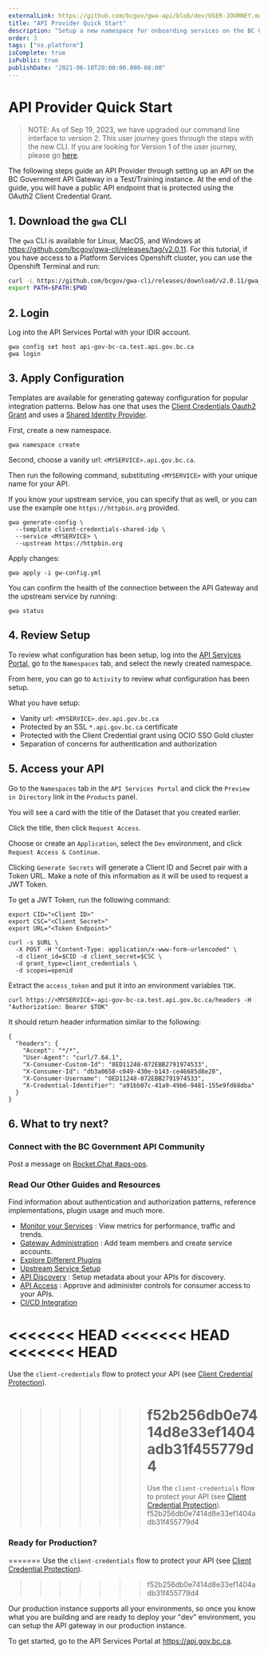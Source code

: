 ```yaml
---
externalLink: https://github.com/bcgov/gwa-api/blob/dev/USER-JOURNEY.md
title: "API Provider Quick Start"
description: "Setup a new namespace for onboarding services on the BC Gov API Gateway."
order: 3
tags: ["ns.platform"]
isComplete: true
isPublic: true
publishDate: "2021-06-10T20:00:00.000-08:00"
---
```


# API Provider Quick Start

> NOTE: As of Sep 19, 2023, we have upgraded our command line interface to version 2. This user journey goes through the steps with the new CLI. If you are looking for Version 1 of the user journey, please go [here](owner-journey-v1.md).

The following steps guide an API Provider through setting up an API on the BC Government API Gateway in a Test/Training instance. At the end of the guide, you will have a public API endpoint that is protected using the OAuth2 Client Credential Grant.

## 1. Download the `gwa` CLI

The `gwa` CLI is available for Linux, MacOS, and Windows at https://github.com/bcgov/gwa-cli/releases/tag/v2.0.11. For this tutorial, if you have access to a Platform Services Openshift cluster, you can use the Openshift Terminal and run:

```sh
curl -L https://github.com/bcgov/gwa-cli/releases/download/v2.0.11/gwa_Linux_x86_64.tgz | tar -zxf -
export PATH=$PATH:$PWD

```

## 2. Login

Log into the API Services Portal with your IDIR account.

```
gwa config set host api-gov-bc-ca.test.api.gov.bc.ca
gwa login
```

## 3. Apply Configuration

Templates are available for generating gateway configuration for popular integration patterns. Below has one that uses the [Client Credentials Oauth2 Grant](./tutorial-idp-client-cred-flow.md) and uses a [Shared Identity Provider](./tutorial-idp-client-cred-flow.md#shared-idp).

First, create a new namespace.

```
gwa namespace create
```

Second, choose a vanity url: `<MYSERVICE>.api.gov.bc.ca`.

Then run the following command, substituting `<MYSERVICE>` with your unique name for your API.

If you know your upstream service, you can specify that as well, or you can use the example one `https://httpbin.org` provided.

```
gwa generate-config \
  --template client-credentials-shared-idp \
  --service <MYSERVICE> \
  --upstream https://httpbin.org
```

Apply changes:

```
gwa apply -i gw-config.yml
```

You can confirm the health of the connection between the API Gateway and the upstream service by running:

```
gwa status
```

## 4. Review Setup

To review what configuration has been setup, log into the [API Services Portal](https://api-gov-bc-ca.test.api.gov.bc.ca), go to the `Namespaces` tab, and select the newly created namespace.

From here, you can go to `Activity` to review what configuration has been setup.

What you have setup:

- Vanity url: `<MYSERVICE>.dev.api.gov.bc.ca`
- Protected by an SSL `*.api.gov.bc.ca` certificate
- Protected with the Client Credential grant using OCIO SSO Gold cluster
- Separation of concerns for authentication and authorization

## 5. Access your API

Go to the `Namespaces` tab in the `API Services Portal` and click the `Preview in Directory` link in the `Products` panel.

You will see a card with the title of the Dataset that you created earlier.

Click the title, then click `Request Access`.

Choose or create an `Application`, select the `Dev` environment, and click `Request Access & Continue`.

Clicking `Generate Secrets` will generate a Client ID and Secret pair with a Token URL. Make a note of this information as it will be used to request a JWT Token.

To get a JWT Token, run the following command:

```
export CID="<Client ID>"
export CSC="<Client Secret>"
export URL="<Token Endpoint>"
```

```
curl -s $URL \
  -X POST -H "Content-Type: application/x-www-form-urlencoded" \
  -d client_id=$CID -d client_secret=$CSC \
  -d grant_type=client_credentials \
  -d scopes=openid
```

Extract the `access_token` and put it into an environment variables `TOK`.

```
curl https://<MYSERVICE>-api-gov-bc-ca.test.api.gov.bc.ca/headers -H "Authorization: Bearer $TOK"
```

It should return header information similar to the following:

```
{
  "headers": {
    "Accept": "*/*",
    "User-Agent": "curl/7.64.1",
    "X-Consumer-Custom-Id": "8ED11248-072EBB2791974533",
    "X-Consumer-Id": "db3a0658-c049-430e-b143-ce46685d8e20",
    "X-Consumer-Username": "8ED11248-072EBB2791974533",
    "X-Credential-Identifier": "a91bb07c-41a9-49b6-9481-155e9fd68dba"
  }
}
```

## 6. What to try next?

### Connect with the BC Government API Community

Post a message on [Rocket.Chat #aps-ops](https://chat.developer.gov.bc.ca/channel/aps-ops).

### Read Our Other Guides and Resources

Find information about authentication and authorization patterns, reference implementations, plugin usage and much more.

- [Monitor your Services](../resources/monitoring.md) : View metrics for performance, traffic and trends.
- [Gateway Administration](../resources/gateway-admin.md) : Add team members and create service accounts.
- [Explore Different Plugins](../resources/gateway-configuration.md)
- [Upstream Service Setup](../resources/upstream-services.md)
- [API Discovery](../resources/api-discovery.md) : Setup metadata about your APIs for discovery.
- [API Access](../resources/api-access.md) : Approve and administer controls for consumer access to your APIs.
- [CI/CD Integration](../resources/cicd-integration.md)

<<<<<<< HEAD
<<<<<<< HEAD
<<<<<<< HEAD
=======
Use the `client-credentials` flow to protect your API (see [Client Credential Protection](../guides/tutorial-idp-client-cred-flow.md)).

> > > > > > > # f52b256db0e7414d8e33ef1404adb31f455779d4
> > > > > > >
> > > > > > > Use the `client-credentials` flow to protect your API (see [Client Credential Protection](../guides/tutorial-idp-client-cred-flow.md)).
> > > > > > > f52b256db0e7414d8e33ef1404adb31f455779d4

### Ready for Production?

=======
Use the `client-credentials` flow to protect your API (see [Client Credential Protection](../guides/tutorial-idp-client-cred-flow.md)).

> > > > > > > f52b256db0e7414d8e33ef1404adb31f455779d4

Our production instance supports all your environments, so once you know what you are building and are ready to deploy your "dev" environment, you can setup the API gateway in our production instance.

To get started, go to the API Services Portal at https://api.gov.bc.ca.
